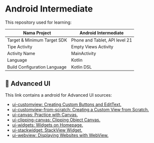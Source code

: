 # Android Intermediate

This repository used for learning:

| Nama Project                  | Android Intermediate           |
|-------------------------------|--------------------------------|
| Target & Minimum Target SDK   | Phone and Tablet, API level 21 |
| Tipe Activity                 | Empty Views Activity           | 
| Activity Name                 | MainActivity                   |
| Language                      | Kotlin                         |
| Build Configuration Language  | Kotlin DSL                     |

[//]: # (<img src="preview.png" alt="Preview 1" width="200" height="400">)

## 📱 Advanced UI

This link contains a android for Advanced UI sources:

- [ui-customview: Creating Custom Buttons and EditText.](https://github.com/kisahtegar/Android_Intermediate/tree/ui-customview)
- [ui-customview-from-scratch: Creating a Custom View from Scratch.](https://github.com/kisahtegar/Android_Intermediate/tree/ui-customview-from-scratch)
- [ui-canvas: Practice with Canvas.](https://github.com/kisahtegar/Android_Intermediate/tree/ui-canvas)
- [ui-clipping-canvas: Clipping Object Canvas.](https://github.com/kisahtegar/Android_Intermediate/tree/ui-clipping-canvas)
- [ui-widgets: Widgets on Homepage.](https://github.com/kisahtegar/Android_Intermediate/tree/ui-widgets)
- [ui-stackwidget: StackView Widget.](https://github.com/kisahtegar/Android_Intermediate/tree/ui-stackwidget)
- [ui-webview: Displaying Websites with WebView.](https://github.com/kisahtegar/Android_Intermediate/tree/ui-webview)
